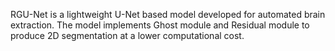 RGU-Net is a lightweight U-Net based model developed for automated brain extraction. The model implements Ghost module and Residual module to produce 2D segmentation at a lower computational cost. 
